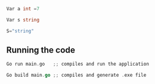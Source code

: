 
```go
Var a int =7

Var s string

S="string"
```



## Running the code 
```go
Go run main.go   ;; compiles and run the application

Go build main.go ;; compiles and generate .exe file
```


